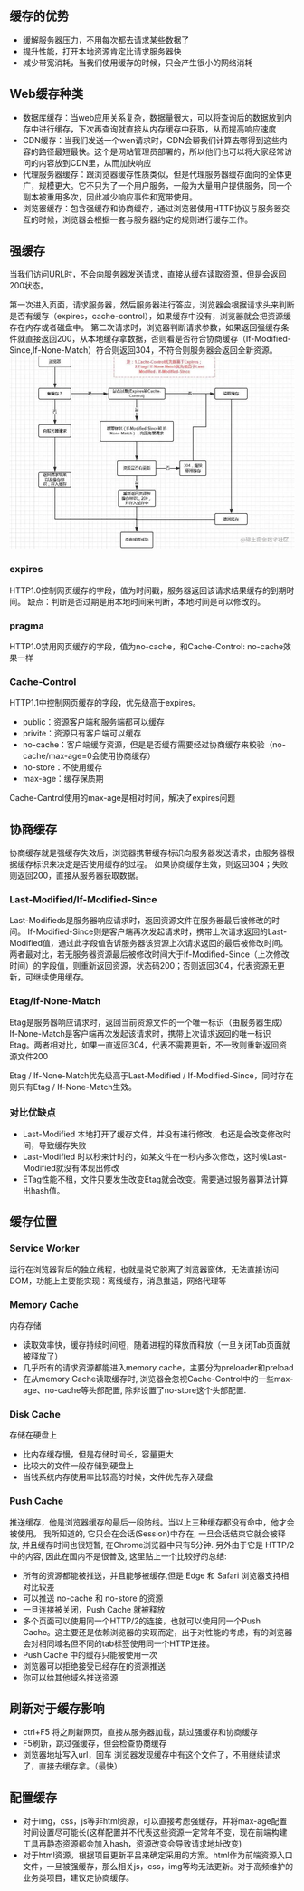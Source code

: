 ## 缓存的优势
- 缓解服务器压力，不用每次都去请求某些数据了
- 提升性能，打开本地资源肯定比请求服务器快
- 减少带宽消耗，当我们使用缓存的时候，只会产生很小的网络消耗

## Web缓存种类
- 数据库缓存：当web应用关系复杂，数据量很大，可以将查询后的数据放到内存中进行缓存，下次再查询就直接从内存缓存中获取，从而提高响应速度
- CDN缓存：当我们发送一个wen请求时，CDN会帮我们计算去哪得到这些内容的路径最短最快。这个是网站管理员部署的，所以他们也可以将大家经常访问的内容放到CDN里，从而加快响应
- 代理服务器缓存：跟浏览器缓存性质类似，但是代理服务器缓存面向的全体更广，规模更大。它不只为了一个用户服务，一般为大量用户提供服务，同一个副本被重用多次，因此减少响应事件和宽带使用。
- 浏览器缓存：包含强缓存和协商缓存，通过浏览器使用HTTP协议与服务器交互的时候，浏览器会根据一套与服务器约定的规则进行缓存工作。

## 强缓存
当我们访问URL时，不会向服务器发送请求，直接从缓存读取资源，但是会返回200状态。

第一次进入页面，请求服务器，然后服务器进行答应，浏览器会根据请求头来判断是否有缓存（expires，cache-control），如果缓存中没有，浏览器就会把资源缓存在内存或者磁盘中。
第二次请求时，浏览器判断请求参数，如果返回强缓存条件就直接返回200，从本地缓存拿数据，否则看是否符合协商缓存（If-Modified-Since,If-None-Match）符合则返回304，不符合则服务器会返回全新资源。
![cache](./assets/cache.jpg)

### expires

HTTP1.0控制网页缓存的字段，值为时间戳，服务器返回该请求结果缓存的到期时间。
缺点：判断是否过期是用本地时间来判断，本地时间是可以修改的。

### pragma
HTTP1.0禁用网页缓存的字段，值为no-cache，和Cache-Control: no-cache效果一样

### Cache-Control
HTTP1.1中控制网页缓存的字段，优先级高于expires。
- public：资源客户端和服务端都可以缓存
- privite：资源只有客户端可以缓存
- no-cache：客户端缓存资源，但是是否缓存需要经过协商缓存来校验（no-cache/max-age=0会使用协商缓存）
- no-store：不使用缓存
- max-age：缓存保质期

Cache-Cantrol使用的max-age是相对时间，解决了expires问题

## 协商缓存
协商缓存就是强缓存失效后，浏览器携带缓存标识向服务器发送请求，由服务器根据缓存标识来决定是否使用缓存的过程。
如果协商缓存生效，则返回304；失败则返回200，直接从服务器获取数据。

### Last-Modified/If-Modified-Since
Last-Modifieds是服务器响应请求时，返回资源文件在服务器最后被修改的时间。
If-Modified-Since则是客户端再次发起请求时，携带上次请求返回的Last-Modified值，通过此字段值告诉服务器该资源上次请求返回的最后被修改时间。两者最对比，若无服务器资源最后被修改时间大于If-Modified-Since（上次修改时间）的字段值，则重新返回资源，状态码200；否则返回304，代表资源无更新，可继续使用缓存。

### Etag/If-None-Match
Etag是服务器响应请求时，返回当前资源文件的一个唯一标识（由服务器生成）
If-None-Match是客户端再次发起该请求时，携带上次请求返回的唯一标识Etag。两者相对比，如果一直返回304，代表不需要更新，不一致则重新返回资源文件200

Etag / If-None-Match优先级高于Last-Modified / If-Modified-Since，同时存在则只有Etag / If-None-Match生效。

### 对比优缺点
- Last-Modified 本地打开了缓存文件，并没有进行修改，也还是会改变修改时间，导致缓存失败
- Last-Modified 时以秒来计时的，如某文件在一秒内多次修改，这时候Last-Modified就没有体现出修改
- ETag性能不租，文件只要发生改变Etag就会改变。需要通过服务器算法计算出hash值。

## 缓存位置

### Service Worker
运行在浏览器背后的独立线程，也就是说它脱离了浏览器窗体，无法直接访问DOM，功能上主要能实现：离线缓存，消息推送，网络代理等

### Memory Cache
内存存储
- 读取效率快，缓存持续时间短，随着进程的释放而释放（一旦关闭Tab页面就被释放了）
- 几乎所有的请求资源都能进入memory cache，主要分为preloader和preload
- 在从memory Cache读取缓存时, 浏览器会忽视Cache-Control中的一些max-age、no-cache等头部配置, 除非设置了no-store这个头部配置.

### Disk Cache
存储在硬盘上
- 比内存缓存慢，但是存储时间长，容量更大
- 比较大的文件一般存储到硬盘上
- 当钱系统内存使用率比较高的时候，文件优先存入硬盘

### Push Cache
推送缓存，他是浏览器缓存的最后一段防线。当以上三种缓存都没有命中，他才会被使用。
我所知道的, 它只会在会话(Session)中存在, 一旦会话结束它就会被释放, 并且缓存时间也很短暂, 在Chrome浏览器中只有5分钟.
另外由于它是 HTTP/2 中的内容, 因此在国内不是很普及, 这里贴上一个比较好的总结:
- 所有的资源都能被推送，并且能够被缓存,但是 Edge 和  Safari 浏览器支持相对比较差
- 可以推送 no-cache 和 no-store 的资源
- 一旦连接被关闭，Push Cache 就被释放
- 多个页面可以使用同一个HTTP/2的连接，也就可以使用同一个Push Cache。这主要还是依赖浏览器的实现而定，出于对性能的考虑，有的浏览器会对相同域名但不同的tab标签使用同一个HTTP连接。
- Push Cache 中的缓存只能被使用一次
- 浏览器可以拒绝接受已经存在的资源推送
- 你可以给其他域名推送资源

## 刷新对于缓存影响
- ctrl+F5 将之刷新网页，直接从服务器加载，跳过强缓存和协商缓存
- F5刷新，跳过强缓存，但会检查协商缓存
- 浏览器地址写入url，回车 浏览器发现缓存中有这个文件了，不用继续请求了，直接去缓存拿。（最快）

## 配置缓存
- 对于img，css，js等非html资源，可以直接考虑强缓存，并将max-age配置时间设置尽可能长(这样配置并不代表这些资源一定常年不变，现在前端构建工具再静态资源都会加入hash，资源改变会导致请求地址改变)
- 对于html资源，根据项目更新平吕来确定采用的方案。html作为前端资源入口文件，一旦被强缓存，那么相关js，css，img等均无法更新。对于高频维护的业务类项目，建议走协商缓存。
